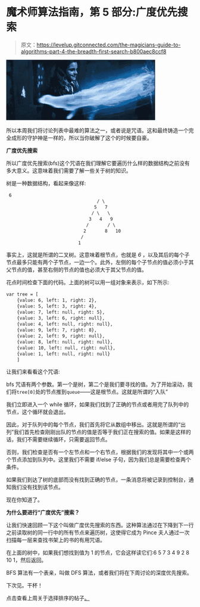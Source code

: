 # 魔术师算法指南，第 5 部分:广度优先搜索

> 原文：<https://levelup.gitconnected.com/the-magicians-guide-to-algorithms-part-4-the-breadth-first-search-b800aec8ccf8>

![](img/0c89f060681c0144b49e98db65e9c616.png)

所以本周我们将讨论列表中最难的算法之一，或者说是咒语。这和最终铸造一个完全成形的守护神是一样的，所以当你破解了这个的时候要自豪。

**广度优先搜索**

所以广度优先搜索(bfs)这个咒语在我们理解它要遍历什么样的数据结构之前没有多大意义。这意味着我们需要了解一些关于树的知识。

树是一种数据结构，看起来像这样:

```
 6
                                  / \
                                 5   7
                                / \   \
                               3   4   9
                              /       / \
                             2       8   10
                            /
                           1
```

事实上，这就是所谓的二叉树。这意味着根节点，也就是 *6* ，以及其后的每个子节点最多只能有两个子节点，一边一个。此外，左侧的每个子节点的值必须小于其父节点的值，甚至右侧的节点的值也必须大于其父节点的值。

花点时间检查下面的代码。上面的树可以用一组对象来表示，如下所示:

```
var tree = [
    {value: 6, left: 1, right: 2},
    {value: 5, left: 3, right: 4},
    {value: 7, left: null, right: 5},
    {value: 3, left: 6, right: null},
    {value: 4, left: null, right: null},
    {value: 9, left: 7, right: 8},
    {value: 2, left: 9, right: null},
    {value: 8, left: null, right: null},
    {value: 10, left: null, right: null},
    {value: 1, left: null, right: null}
    ]
```

让我们来看看这个咒语:

bfs 咒语有两个参数。第一个是树，第二个是我们要寻找的值。为了开始滚动，我们将`tree[0]`处的节点推到`queue`——这是根节点。这就是所谓的“入队”

我们立即进入一个 while 循环，如果我们找到了正确的节点或者用完了队列中的节点，这个循环就会退出。

因此，对于队列中的每个节点，我们首先将它从数组中移出。这就是所谓的“出列”我们首先检查刚刚出队的节点的值是否等于我们正在搜索的值。如果是这样的话，我们不需要继续循环，只需要返回节点。

否则，我们检查是否有一个左节点和一个右节点，根据我们的发现将其中一个或两个节点添加到队列中。这里我们不需要 if/else 子句，因为我们总是需要检查两个条件。

如果我们到达了树的底部而没有找到正确的节点，一条消息将被记录到控制台，通知我们没有找到该节点。

现在你知道了。

**为什么要进行“广度优先”搜索？**

让我们快速回顾一下这个叫做广度优先搜索的东西。这种算法通过在下降到下一行之前读取树的同一行中的所有节点来遍历树，这使得它成为 Pince 夫人通过一次扫描每一层来查找书架上的书的有用咒语。

在上面的树中，如果我们想找到值为 1 的节点，它会这样读它们:6 5 7 3 4 9 2 8 10 1，然后返回。

BFS 算法有一个表亲，叫做 DFS 算法，或者我们将在下周讨论的深度优先搜索。

下次见。干杯！

点击查看上周关于选择排序的帖子[。](https://medium.com/gitconnected/the-magicians-guide-to-algorithms-part-4-the-selection-sort-454148f55c73)